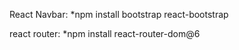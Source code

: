 React Navbar: 
*npm install bootstrap react-bootstrap

react router: 
*npm install react-router-dom@6